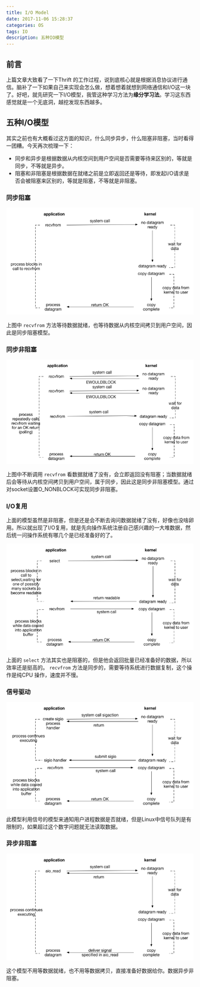```yaml
---
title: I/O Model
date: 2017-11-06 15:28:37
categories: OS
tags: IO
description: 五种IO模型
---
```


## 前言

上篇文章大致看了一下Thrift 的工作过程，说到底核心就是根据消息协议进行通信。脑补了一下如果自己来实现会怎么做，想着想着就想到网络通信和I/O这一块了。好吧，就先研究一下I/O模型，我管这种学习方法为**缘分学习法**。学习这东西感觉就是一个无底洞，越挖发现东西越多。

## 五种I/O模型

其实之前也有大概看过这方面的知识，什么同步异步，什么阻塞非阻塞，当时看得一团糟。今天再次梳理一下：

- 同步和异步是根据数据从内核空间到用户空间是否需要等待来区别的，等就是同步，不等就是异步。
- 阻塞和非阻塞是根据数据在就绪之前是立即返回还是等待，即发起I/O请求是否会被阻塞来区别的，等就是阻塞，不等就是非阻塞。

### 同步阻塞

![同步阻塞](/image/bio.png)

上图中 `recvfrom` 方法等待数据就绪，也等待数据从内核空间拷贝到用户空间，因此是同步阻塞模型。

### 同步非阻塞

![同步非阻塞](/image/nio.png)

上图中不断调用 `recvfrom` 看数据就绪了没有，会立即返回没有阻塞；当数据就绪后会等待从内核空间拷贝到用户空间，属于同步，因此这是同步非阻塞模型。通过对socket设置O_NONBLOCK可实现同步非阻塞。

### I/O复用

上面的模型虽然是非阻塞，但是还是会不断去询问数据就绪了没有，好像也没啥卵用。所以就出现了I/O复用，就是先向操作系统注册自己感兴趣的一大堆数据，然后统一问操作系统有哪几个是已经准备好的了。

![I/O复用](/image/mulio.png)

上面的 `select` 方法其实也是阻塞的，但是他会返回批量已经准备好的数据，所以效率还是挺高的。 `recvfrom` 方法是同步的，需要等待系统进行数据复制，这个操作是纯CPU 操作，速度并不慢。

### 信号驱动

![信号驱动](/image/sigio.png)

此模型利用信号的模型来通知用户进程数据是否就绪，但是Linux中信号队列是有限制的，如果超过这个数字问题就无法读取数据。

### 异步非阻塞

![异步非阻塞](/image/aio.png)

这个模型不用等数据就绪，也不用等数据拷贝，直接准备好数据给你。数据异步非阻塞。
